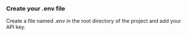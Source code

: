 
###  Create your .env file

Create a file named .env in the root directory of the project and add your API key.
